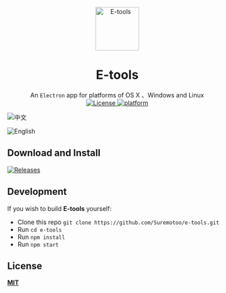 <p align="center"><img src="https://github.com/Suremotoo/e-tools/blob/master/assets/app-icon/png/512.png" alt="E-tools" width="100" height="100"></p>

<h1 align="center">E-tools</h1>

<div align="center">
  An <code>Electron</code> app for platforms of OS X 、Windows and Linux
</div>

<div align="center">
  <!-- License -->
 <a href="https://blog.suremotoo.site/e-tools">
    <img src="https://img.shields.io/github/license/Suremotoo/e-tools.svg" alt="License">
  </a>

  <!-- Platform -->
  <a href="https://blog.suremotoo.site/e-tools">
    <img src="https://img.shields.io/badge/platform-MacOS%7CWindows%7CLinux-orange.svg" alt="platform">
  </a>
</div>


![中文](https://github.com/Suremotoo/e-tools/blob/master/assets/img/screenshot.png)

![English](https://github.com/Suremotoo/e-tools/blob/master/assets/img/us-screenshot.png)


## Download and Install

[![Releases](https://img.shields.io/conda/pn/conda-forge/python.svg?style=for-the-badge)](https://github.com/Suremotoo/e-tools/releases)



## Development

If you wish to build **E-tools** yourself:

- Clone this repo
  `git clone https://github.com/Suremotoo/e-tools.git`
- Run `cd e-tools`
- Run `npm install`
- Run `npm start`

## License

[**MIT**](https://github.com/Suremotoo/e-tools/blob/master/LICENSE)

